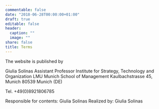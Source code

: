 ```yaml
---
commentable: false
date: "2018-06-28T00:00:00+01:00"
draft: true
editable: false
header:
  caption: ""
  image: ""
share: false
title: Terms
---
```


The website is published by

Giulia Solinas
Assistant Professor 
Institute for Strategy, Technology and Organization 
LMU Munich School of Management
Kaulbachstrasse 45, Munich
80539 Munich (DE)

Tel. +49(0)8921806785

Responsible for contents: Giulia Solinas
Realized by: Giulia Solinas
